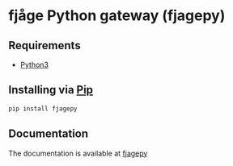 # fjåge Python gateway (fjagepy)

## Requirements

- [Python3](https://www.python.org/downloads/)

## Installing via [Pip](https://pip.pypa.io/en/stable/)

```bash
pip install fjagepy
```

## Documentation

The documentation is available at [fjagepy](https://pypi.org/project/fjagepy/)